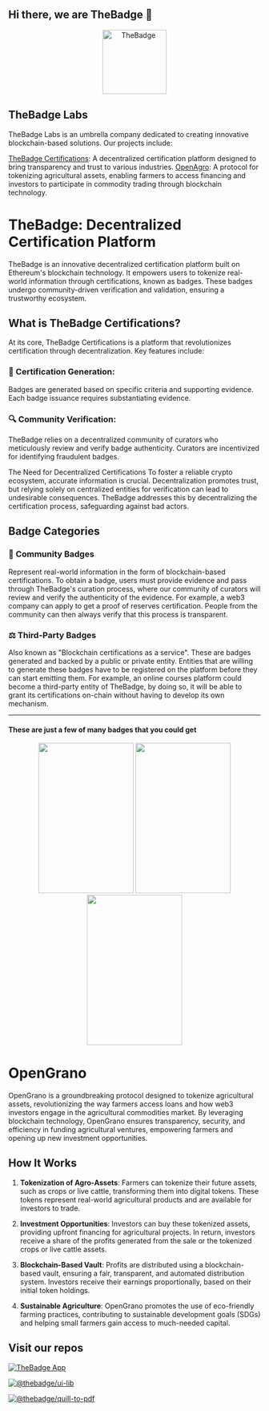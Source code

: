 ## Hi there, we are TheBadge 👋

<p align="center">
  <a href="https://thebadge.xyz">
    <img alt="TheBadge" src="https://www.thebadge.xyz/the_badge_icon.png" width="128">
  </a>
</p>

## TheBadge Labs
TheBadge Labs is an umbrella company dedicated to creating innovative blockchain-based solutions. Our projects include:

[TheBadge Certifications](#What-is-TheBadge-Certifications): A decentralized certification platform designed to bring transparency and trust to various industries.
[OpenAgro](): A protocol for tokenizing agricultural assets, enabling farmers to access financing and investors to participate in commodity trading through blockchain technology.

# TheBadge: Decentralized Certification Platform

TheBadge is an innovative decentralized certification platform built on Ethereum's blockchain technology. It empowers users to tokenize real-world information through certifications, known as badges. These badges undergo community-driven verification and validation, ensuring a trustworthy ecosystem.

## What is TheBadge Certifications?

At its core, TheBadge Certifications is a platform that revolutionizes certification through decentralization. Key features include:

### 📖 Certification Generation:
Badges are generated based on specific criteria and supporting evidence. Each badge issuance requires substantiating evidence.

### 🔍 Community Verification:
TheBadge relies on a decentralized community of curators who meticulously review and verify badge authenticity. Curators are incentivized for identifying fraudulent badges.

The Need for Decentralized Certifications
To foster a reliable crypto ecosystem, accurate information is crucial. Decentralization promotes trust, but relying solely on centralized entities for verification can lead to undesirable consequences. TheBadge addresses this by decentralizing the certification process, safeguarding against bad actors.

## Badge Categories

### 🤝 Community Badges

Represent real-world information in the form of blockchain-based certifications. To obtain a badge, users must provide evidence and pass through TheBadge's curation process, where our community of     curators will review and verify the authenticity of the evidence.
For example, a web3 company can apply to get a proof of reserves certification. People from the community can then always verify that this process is transparent.

### ⚖️ Third-Party Badges

Also known as "Blockchain certifications as a service". These are badges generated and backed by a public or private entity. Entities that are willing to generate these badges have to be registered on the platform before they can start emitting them.
For example, an online courses platform could become a third-party entity of TheBadge, by doing so, it will be able to grant its certifications on-chain without having to develop its own mechanism.

---


#### These are just a few of many badges that you could get

<div align="center">
  <img alt="decorative-image-1" loading="lazy" width="190" height="300" decoding="async" data-nimg="1" style="color:transparent" src="https://www.thebadge.xyz/_next/static/media/diploma-cert.f3edc7fd.webp">
  <img alt="decorative-image-2" loading="lazy" width="190" height="300" decoding="async" data-nimg="1" style="color:transparent" src="https://www.thebadge.xyz/_next/static/media/iso-cert.9f35c8a2.webp">
  <img alt="decorative-image-3" loading="lazy" width="190" height="300" decoding="async" data-nimg="1" style="color:transparent" src="https://www.thebadge.xyz/_next/static/media/howey-test.d1e9d244.webp">
</div>


# OpenGrano

OpenGrano is a groundbreaking protocol designed to tokenize agricultural assets, revolutionizing the way farmers access loans and how web3 investors engage in the agricultural commodities market. By leveraging blockchain technology, OpenGrano ensures transparency, security, and efficiency in funding agricultural ventures, empowering farmers and opening up new investment opportunities.

## How It Works

1. **Tokenization of Agro-Assets**: Farmers can tokenize their future assets, such as crops or live cattle, transforming them into digital tokens. These tokens represent real-world agricultural products and are available for investors to trade.

2. **Investment Opportunities**: Investors can buy these tokenized assets, providing upfront financing for agricultural projects. In return, investors receive a share of the profits generated from the sale or the tokenized crops or live cattle assets.

3. **Blockchain-Based Vault**: Profits are distributed using a blockchain-based vault, ensuring a fair, transparent, and automated distribution system. Investors receive their earnings proportionally, based on their initial token holdings.

4. **Sustainable Agriculture**: OpenGrano promotes the use of eco-friendly farming practices, contributing to sustainable development goals (SDGs) and helping small farmers gain access to much-needed capital.


## Visit our repos 


[![TheBadge App](https://svg.bookmark.style/api?url=https://github.com/thebadge/thebadge-dapp&mode=dark&style=horizontal)](https://github.com/thebadge/thebadge-dapp)

[![@thebadge/ui-lib](https://svg.bookmark.style/api?url=https://github.com/thebadge/thebadge-ui-library&mode=dark&style=horizontal)](https://github.com/thebadge/thebadge-ui-library)

[![@thebadge/quill-to-pdf](https://svg.bookmark.style/api?url=https://github.com/thebadge/quill-to-pdf&mode=dark&style=horizontal)](https://github.com/thebadge/quill-to-pdf)

